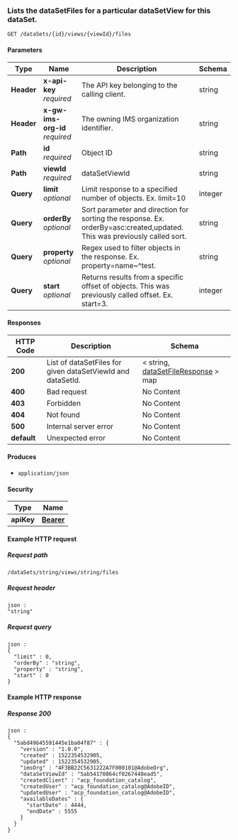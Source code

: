 
<a name="get_data_set_files_by_data_set_id_and_data_set_view_id"></a>
### Lists the dataSetFiles for a particular dataSetView for this dataSet.
```
GET /dataSets/{id}/views/{viewId}/files
```


#### Parameters

|Type|Name|Description|Schema|
|---|---|---|---|
|**Header**|**x-api-key**  <br>*required*|The API key belonging to the calling client.|string|
|**Header**|**x-gw-ims-org-id**  <br>*required*|The owning IMS organization identifier.|string|
|**Path**|**id**  <br>*required*|Object ID|string|
|**Path**|**viewId**  <br>*required*|dataSetViewId|string|
|**Query**|**limit**  <br>*optional*|Limit response to a specified number of objects. Ex. limit=10|integer|
|**Query**|**orderBy**  <br>*optional*|Sort parameter and direction for sorting the response. Ex. orderBy=asc:created,updated. This was previously called sort.|string|
|**Query**|**property**  <br>*optional*|Regex used to filter objects in the response. Ex. property=name~^test.|string|
|**Query**|**start**  <br>*optional*|Returns results from a specific offset of objects. This was previously called offset. Ex. start=3.|integer|


#### Responses

|HTTP Code|Description|Schema|
|---|---|---|
|**200**|List of dataSetFiles for given dataSetViewId and dataSetId.|< string, [dataSetFileResponse](../definitions/dataSetFileResponse.md#datasetfileresponse) > map|
|**400**|Bad request|No Content|
|**403**|Forbidden|No Content|
|**404**|Not found|No Content|
|**500**|Internal server error|No Content|
|**default**|Unexpected error|No Content|


#### Produces

* `application/json`


#### Security

|Type|Name|
|---|---|
|**apiKey**|**[Bearer](security.md#bearer)**|


#### Example HTTP request

##### Request path
```
/dataSets/string/views/string/files
```


##### Request header
```
json :
"string"
```


##### Request query
```
json :
{
  "limit" : 0,
  "orderBy" : "string",
  "property" : "string",
  "start" : 0
}
```


#### Example HTTP response

##### Response 200
```
json :
{
  "5abd49645591445e1ba04f87" : {
    "version" : "1.0.0",
    "created" : 1522354532905,
    "updated" : 1522354532905,
    "imsOrg" : "4F3BB22C5631222A7F000101@AdobeOrg",
    "dataSetViewId" : "5ab54170864cf0267448ead5",
    "createdClient" : "acp_foundation_catalog",
    "createdUser" : "acp_foundation_catalog@AdobeID",
    "updatedUser" : "acp_foundation_catalog@AdobeID",
    "availableDates" : {
      "startDate" : 4444,
      "endDate" : 5555
    }
  }
}
```




